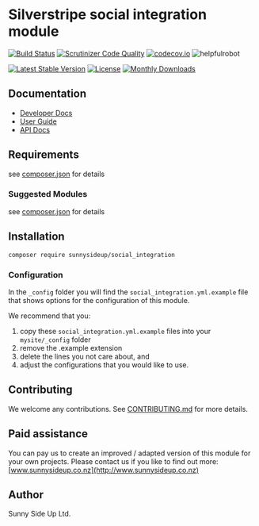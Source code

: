 # Silverstripe social integration module
[![Build Status](https://travis-ci.org/sunnysideup/silverstripe-social_integration.svg?branch=master)](https://travis-ci.org/sunnysideup/silverstripe-social_integration)
[![Scrutinizer Code Quality](https://scrutinizer-ci.com/g/sunnysideup/silverstripe-social_integration/badges/quality-score.png?b=master)](https://scrutinizer-ci.com/g/sunnysideup/silverstripe-social_integration/?branch=master)
[![codecov.io](https://codecov.io/github/sunnysideup/silverstripe-social_integration/coverage.svg?branch=master)](https://codecov.io/github/sunnysideup/silverstripe-social_integration?branch=master)
![helpfulrobot](https://helpfulrobot.io/sunnysideup/social_integration/badge)

[![Latest Stable Version](https://poser.pugx.org/sunnysideup/social_integration/version)](https://packagist.org/packages/sunnysideup/social_integration)
[![License](https://poser.pugx.org/sunnysideup/social_integration/license)](https://packagist.org/packages/sunnysideup/social_integration)
[![Monthly Downloads](https://poser.pugx.org/sunnysideup/social_integration/d/monthly)](https://packagist.org/packages/sunnysideup/social_integration)


## Documentation



 * [Developer Docs](docs/en/INDEX.md)
 * [User Guide](docs/en/userguide.md)
 * [API Docs](http://docs.ssmods.com/sunnysideup/social_integration)

## Requirements



see [composer.json](composer.json) for details

### Suggested Modules



see [composer.json](composer.json) for details


## Installation


```
composer require sunnysideup/social_integration
```

### Configuration



In the `_config` folder you will find the `social_integration.yml.example`
file that shows options for the configuration of this module.

We recommend that you:

  1. copy these `social_integration.yml.example` files into your
`mysite/_config` folder
  2. remove the .example extension
  3. delete the lines you not care about, and
  4. adjust the configurations that you would like to use.


## Contributing



We welcome any contributions. See [CONTRIBUTING.md](CONTRIBUTING.md) for more details.

## Paid assistance



You can pay us to create an improved / adapted version of this module for your own projects.  Please contact us if you like to find out more: [www.sunnysideup.co.nz](http://www.sunnysideup.co.nz)

## Author



Sunny Side Up Ltd.
